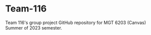 # Team-116
 Team 116's group project GitHub repository for MGT 6203 (Canvas) Summer of 2023 semester.
